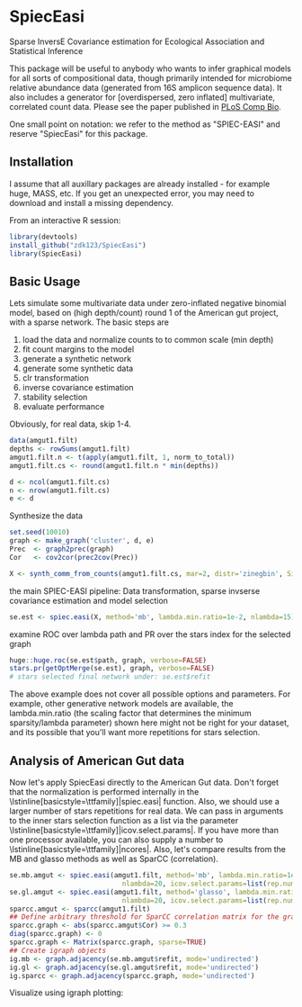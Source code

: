 <!-- README.md is generated from README.Rmd. Please edit that file -->


SpiecEasi
=========

Sparse InversE Covariance estimation for Ecological Association and Statistical Inference

This package will be useful to anybody who wants to infer graphical models for all sorts of compositional data, though primarily intended for microbiome relative abundance data (generated from 16S amplicon sequence data). It also includes a generator for [overdispersed, zero inflated] multivariate, correlated count data. Please see the paper published in [PLoS Comp Bio](http://journals.plos.org/ploscompbiol/article?id=10.1371/journal.pcbi.1004226).

One small point on notation: we refer to the method as "SPIEC-EASI" and reserve "SpiecEasi" for this package.

## Installation ##

I assume that all auxillary packages are already installed - for example huge, MASS, etc. If you get an unexpected error, you may need to download and install a missing dependency.

From an interactive R session:


```r
library(devtools)
install_github("zdk123/SpiecEasi")
library(SpiecEasi)
```
## Basic Usage ##

Lets simulate some multivariate data under zero-inflated negative binomial model, based on (high depth/count) round 1 of the American gut project, with a sparse network. The basic steps are

1. load the data and normalize counts to to common scale (min depth)
2. fit count margins to the model
3. generate a synthetic network
4. generate some synthetic data
5. clr transformation
6. inverse covariance estimation
7. stability selection
8. evaluate performance

Obviously, for real data, skip 1-4.


```r
data(amgut1.filt)
depths <- rowSums(amgut1.filt)
amgut1.filt.n <- t(apply(amgut1.filt, 1, norm_to_total))
amgut1.filt.cs <- round(amgut1.filt.n * min(depths))

d <- ncol(amgut1.filt.cs)
n <- nrow(amgut1.filt.cs)
e <- d
```
Synthesize the data

```r
set.seed(10010)
graph <- make_graph('cluster', d, e)
Prec  <- graph2prec(graph)
Cor   <- cov2cor(prec2cov(Prec))

X <- synth_comm_from_counts(amgut1.filt.cs, mar=2, distr='zinegbin', Sigma=Cor, n=n)
```

the main SPIEC-EASI pipeline: Data transformation, sparse invserse covariance estimation and model selection

```r
se.est <- spiec.easi(X, method='mb', lambda.min.ratio=1e-2, nlambda=15)
```

examine ROC over lambda path and PR over the stars index for the selected graph

```r
huge::huge.roc(se.est$path, graph, verbose=FALSE)
stars.pr(getOptMerge(se.est), graph, verbose=FALSE)
# stars selected final network under: se.est$refit
```

The above example does not cover all possible options and parameters. For example, other generative network models are available, the lambda.min.ratio (the scaling factor that determines the minimum sparsity/lambda parameter) shown here might not be right for your dataset, and its possible that you'll want more repetitions for stars selection.


## Analysis of American Gut data ##


Now let's apply SpiecEasi directly to the American Gut data. Don't forget that the normalization is performed internally in the \lstinline[basicstyle=\ttfamily]|spiec.easi| function. Also, we should use a larger number of stars repetitions for real data. We can pass in arguments to the inner stars selection function as a list via the parameter \lstinline[basicstyle=\ttfamily]|icov.select.params|. If you have more than one processor available, you can also supply a number to \lstinline[basicstyle=\ttfamily]|ncores|. Also, let's compare results from the MB and glasso methods as well as SparCC (correlation).


```r
se.mb.amgut <- spiec.easi(amgut1.filt, method='mb', lambda.min.ratio=1e-2, 
                            nlambda=20, icov.select.params=list(rep.num=50))
se.gl.amgut <- spiec.easi(amgut1.filt, method='glasso', lambda.min.ratio=1e-2,
                            nlambda=20, icov.select.params=list(rep.num=50))
sparcc.amgut <- sparcc(amgut1.filt)
## Define arbitrary threshold for SparCC correlation matrix for the graph
sparcc.graph <- abs(sparcc.amgut$Cor) >= 0.3
diag(sparcc.graph) <- 0
sparcc.graph <- Matrix(sparcc.graph, sparse=TRUE)
## Create igraph objects
ig.mb <- graph.adjacency(se.mb.amgut$refit, mode='undirected')
ig.gl <- graph.adjacency(se.gl.amgut$refit, mode='undirected')
ig.sparcc <- graph.adjacency(sparcc.graph, mode='undirected')
```

Visualize using igraph plotting:









